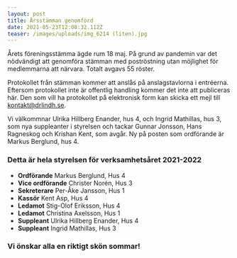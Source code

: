 ```yaml
---
layout: post
title: Årsstämman genomförd
date: 2021-05-23T12:08:32.112Z
teaser: /images/uploads/img_6214 (liten).jpg
---
```

Årets föreningsstämma ägde rum 18 maj. På grund av pandemin var det nödvändigt att genomföra stämman med poströstning utan möjlighet för medlemmarna att närvara. Totalt avgavs 55 röster.

Protokollet från stämman kommer att anslås på anslagstavlorna i entréerna. Eftersom protokollet inte är offentlig handling kommer det inte att publiceras här. Den som vill ha protokollet på elektronisk form kan skicka ett mejl till [kontakt@drlindh.se](<mailto: kontakt@drlindh.se>).

Vi välkommnar Ulrika Hillberg Enander, hus 4, och Ingrid Mathillas, hus 3, som nya suppleanter i styrelsen och tackar Gunnar Jonsson, Hans Ragneskog och Krishan Kent, som avgår. Ny på posten som ordförande är Markus Berglund, hus 4. 

### Detta är hela styrelsen för verksamhetsåret 2021-2022

* **Ordförande** Markus Berglund, Hus 4
* **Vice ordförande** Christer Norén, Hus 3	
* **Sekreterare** Per-Åke Jansson, Hus 1
* **Kassör** Kent Asp, Hus 4
* **Ledamot** Stig-Olof Eriksson, Hus 4
* **Ledamot** Christina Axelsson, Hus 1
* **Suppleant** Ulrika Hillberg Enander, Hus 4
* **Suppleant** Ingrid Mathillas, Hus 3

### Vi önskar alla en riktigt skön sommar!